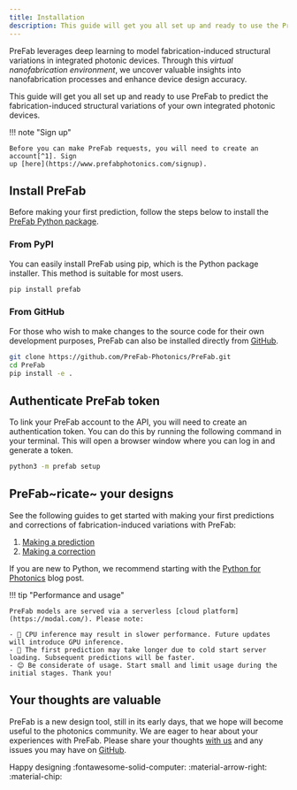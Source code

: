 ```yaml
---
title: Installation
description: This guide will get you all set up and ready to use the PreFab API.
---
```


PreFab leverages deep learning to model fabrication-induced structural variations in integrated photonic devices. Through this _virtual nanofabrication environment_, we uncover valuable insights into nanofabrication processes and enhance device design accuracy.

This guide will get you all set up and ready to use PreFab to predict the fabrication-induced structural variations of your own integrated photonic devices.

!!! note "Sign up"

    Before you can make PreFab requests, you will need to create an account[^1]. Sign
    up [here](https://www.prefabphotonics.com/signup).

## Install PreFab

Before making your first prediction, follow the steps below to install the [PreFab Python package](https://pypi.org/project/prefab/).

### From PyPI

You can easily install PreFab using pip, which is the Python package installer. This method is suitable for most users.

```sh
pip install prefab
```

### From GitHub

For those who wish to make changes to the source code for their own development purposes, PreFab can also be installed directly from [GitHub](https://github.com/PreFab-Photonics/PreFab).

```sh
git clone https://github.com/PreFab-Photonics/PreFab.git
cd PreFab
pip install -e .
```

## Authenticate PreFab token

To link your PreFab account to the API, you will need to create an authentication token. You can do this by running the following command in your terminal. This will open a browser window where you can log in and generate a token.

```sh
python3 -m prefab setup
```

## PreFab~ricate~ your designs

See the following guides to get started with making your first predictions and corrections of fabrication-induced variations with PreFab:

1. [Making a prediction](examples/1_prediction.ipynb)
2. [Making a correction](examples/2_correction.ipynb)

If you are new to Python, we recommend starting with the [Python for Photonics](blog/posts/python-for-photonics.md) blog post.

!!! tip "Performance and usage"

    PreFab models are served via a serverless [cloud platform](https://modal.com/). Please note:

    - 🐢 CPU inference may result in slower performance. Future updates will introduce GPU inference.
    - 🥶 The first prediction may take longer due to cold start server loading. Subsequent predictions will be faster.
    - 😊 Be considerate of usage. Start small and limit usage during the initial stages. Thank you!

## Your thoughts are valuable

PreFab is a new design tool, still in its early days, that we hope will become useful to the photonics community. We are eager to hear about your experiences with PreFab. Please share your thoughts [with us](mailto:dusan@prefabphotonics.com) and any issues you may have on [GitHub](https://github.com/PreFab-Photonics/PreFab/issues).

Happy designing :fontawesome-solid-computer: :material-arrow-right: :material-chip:

[^1]: For more information, visit our [Privacy Policy](https://www.prefabphotonics.com/legal/privacy-policy) and [Terms of Service](https://www.prefabphotonics.com/legal/terms). <!-- markdownlint-disable-line MD053 -->
